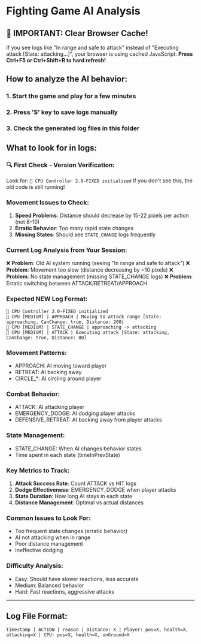 # Fighting Game AI Analysis

## 🚨 **IMPORTANT: Clear Browser Cache!**
If you see logs like "In range and safe to attack" instead of "Executing attack [State: attacking...]", your browser is using cached JavaScript. **Press Ctrl+F5 or Ctrl+Shift+R to hard refresh!**

## How to analyze the AI behavior:

### 1. **Start the game and play for a few minutes**
### 2. **Press 'S' key to save logs manually**
### 3. **Check the generated log files in this folder**

## What to look for in logs:

### **🔍 First Check - Version Verification:**
Look for: `🤖 CPU Controller 2.0-FIXED initialized`
If you don't see this, the old code is still running!

### **Movement Issues to Check:**
1. **Speed Problems**: Distance should decrease by 15-22 pixels per action (not 8-10)
2. **Erratic Behavior**: Too many rapid state changes
3. **Missing States**: Should see `STATE_CHANGE` logs frequently

### **Current Log Analysis from Your Session:**
❌ **Problem**: Old AI system running (seeing "In range and safe to attack")
❌ **Problem**: Movement too slow (distance decreasing by ~10 pixels) 
❌ **Problem**: No state management (missing STATE_CHANGE logs)
❌ **Problem**: Erratic switching between ATTACK/RETREAT/APPROACH

### **Expected NEW Log Format:**
```
🤖 CPU Controller 2.0-FIXED initialized
🤖 CPU [MEDIUM] | APPROACH | Moving to attack range [State: approaching, CanChange: true, Distance: 200]
🤖 CPU [MEDIUM] | STATE_CHANGE | approaching -> attacking
🤖 CPU [MEDIUM] | ATTACK | Executing attack [State: attacking, CanChange: true, Distance: 80]
```

### **Movement Patterns:**
- APPROACH: AI moving toward player
- RETREAT: AI backing away 
- CIRCLE_*: AI circling around player

### **Combat Behavior:**
- ATTACK: AI attacking player
- EMERGENCY_DODGE: AI dodging player attacks
- DEFENSIVE_RETREAT: AI backing away from player attacks

### **State Management:**
- STATE_CHANGE: When AI changes behavior states
- Time spent in each state (timeInPrevState)

### **Key Metrics to Track:**
1. **Attack Success Rate**: Count ATTACK vs HIT logs
2. **Dodge Effectiveness**: EMERGENCY_DODGE when player attacks
3. **State Duration**: How long AI stays in each state
4. **Distance Management**: Optimal vs actual distances

### **Common Issues to Look For:**
- Too frequent state changes (erratic behavior)
- AI not attacking when in range
- Poor distance management
- Ineffective dodging

### **Difficulty Analysis:**
- Easy: Should have slower reactions, less accurate
- Medium: Balanced behavior
- Hard: Fast reactions, aggressive attacks

---

## Log File Format:
```
timestamp | ACTION | reason | Distance: X | Player: pos=X, health=X, attacking=X | CPU: pos=X, health=X, onGround=X
```
